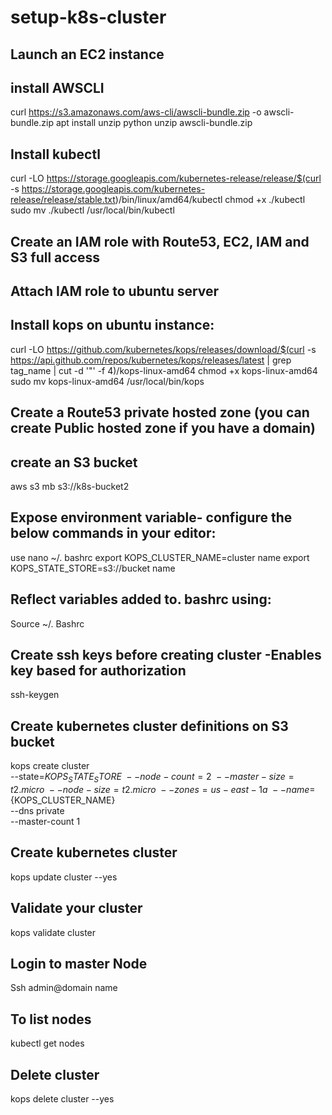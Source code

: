 # setup-k8s-cluster
## Launch an EC2 instance
## install AWSCLI
curl https://s3.amazonaws.com/aws-cli/awscli-bundle.zip -o awscli-bundle.zip
apt install unzip python
 unzip awscli-bundle.zip
## Install kubectl
curl -LO https://storage.googleapis.com/kubernetes-release/release/$(curl -s https://storage.googleapis.com/kubernetes-release/release/stable.txt)/bin/linux/amd64/kubectl
chmod +x ./kubectl
sudo mv ./kubectl /usr/local/bin/kubectl
## Create an IAM role with Route53, EC2, IAM and S3 full access
## Attach IAM role to ubuntu server
## Install kops on ubuntu instance:
curl -LO https://github.com/kubernetes/kops/releases/download/$(curl -s https://api.github.com/repos/kubernetes/kops/releases/latest | grep tag_name | cut -d '"' -f 4)/kops-linux-amd64
chmod +x kops-linux-amd64
sudo mv kops-linux-amd64 /usr/local/bin/kops
## Create a Route53 private hosted zone (you can create Public hosted zone if you have a domain)
## create an S3 bucket
 aws s3 mb s3://k8s-bucket2
## Expose environment variable- configure the below commands in your editor: 
use nano ~/. bashrc
export KOPS_CLUSTER_NAME=cluster name
export KOPS_STATE_STORE=s3://bucket name

## Reflect variables added to. bashrc using:
Source ~/. Bashrc
## Create ssh keys before creating cluster -Enables key based for authorization
 ssh-keygen
## Create kubernetes cluster definitions on S3 bucket
 kops create cluster \
--state=${KOPS_STATE_STORE} \
--node-count=2 \
--master-size=t2.micro \
--node-size=t2.micro \
--zones=us-east-1a \
--name=${KOPS_CLUSTER_NAME} \
--dns private \
--master-count 1

## Create kubernetes cluster
  kops update cluster --yes
## Validate your cluster
 kops validate cluster
## Login to master Node
Ssh admin@domain name
## To list nodes
  kubectl get nodes 
## Delete cluster
kops delete cluster --yes
